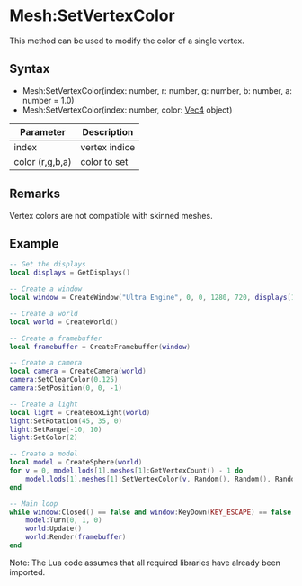 # Mesh:SetVertexColor

This method can be used to modify the color of a single vertex.

## Syntax

- Mesh:SetVertexColor(index: number, r: number, g: number, b: number, a: number = 1.0)
- Mesh:SetVertexColor(index: number, color: [Vec4](Vec4.md) object)

| Parameter | Description |
|---|---|
| index | vertex indice |
| color (r,g,b,a) | color to set |

## Remarks

Vertex colors are not compatible with skinned meshes.

## Example

```lua
-- Get the displays
local displays = GetDisplays()

-- Create a window
local window = CreateWindow("Ultra Engine", 0, 0, 1280, 720, displays[1], WINDOW_CENTER | WINDOW_TITLEBAR)

-- Create a world
local world = CreateWorld()

-- Create a framebuffer
local framebuffer = CreateFramebuffer(window)

-- Create a camera
local camera = CreateCamera(world)
camera:SetClearColor(0.125)
camera:SetPosition(0, 0, -1)

-- Create a light
local light = CreateBoxLight(world)
light:SetRotation(45, 35, 0)
light:SetRange(-10, 10)
light:SetColor(2)

-- Create a model
local model = CreateSphere(world)
for v = 0, model.lods[1].meshes[1]:GetVertexCount() - 1 do
    model.lods[1].meshes[1]:SetVertexColor(v, Random(), Random(), Random())
end

-- Main loop
while window:Closed() == false and window:KeyDown(KEY_ESCAPE) == false do
    model:Turn(0, 1, 0)
    world:Update()
    world:Render(framebuffer)
end
```

Note: The Lua code assumes that all required libraries have already been imported.